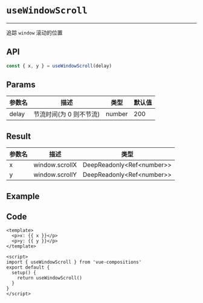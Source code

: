 # `useWindowScroll`

---

追踪 `window` 滚动的位置

## API

```typescript
const { x, y } = useWindowScroll(delay)
```

## Params

| 参数名 | 描述                    | 类型   | 默认值 |
| ------ | ----------------------- | ------ | ------ |
| delay  | 节流时间(为 0 则不节流) | number | 200    |

## Result

| 参数名 | 描述           | 类型                        |
| ------ | -------------- | --------------------------- |
| x      | window.scrollX | DeepReadonly<Ref\<number\>> |
| y      | window.scrollY | DeepReadonly<Ref\<number\>> |

## Example

<UseWindowScroll/>

## Code

```vue
<template>
  <p>x: {{ x }}</p>
  <p>y: {{ y }}</p>
</template>

<script>
import { useWindowScroll } from 'vue-compositions'
export default {
  setup() {
    return useWindowScroll()
  }
}
</script>
```
